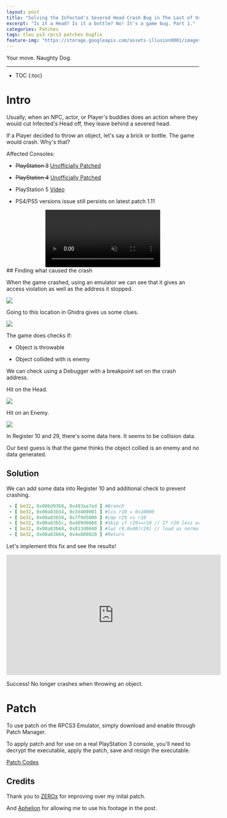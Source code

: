 ```yaml
---
layout: post
title: "Solving the Infected's Severed Head Crash Bug in The Last of Us (PlayStation 3)"
excerpt: "Is it a Head? Is it a bottle? No! It's a game bug. Part 1."
categories: Patches
tags: tlou ps3 rpcs3 patches bugfix
feature-img: "https://storage.googleapis.com/assets-illusion0001/images/t1r-ps4-head-crash/t1r-head-banner.png"
---
```


Your move. Naughty Dog.

***

* TOC
{:toc}

# Intro

Usually, when an NPC, actor, or Player's buddies does an action where they would cut Infected's Head off, they leave behind a severed head. 

If a Player decided to throw an object, let's say a brick or bottle. The game would crash. Why's that?

Affected Consoles:

- ~~PlayStation 3~~ [Unofficially Patched](https://illusion0001.github.io/patches/2021/02/15/t1-head-crash-bug-fix/)

- ~~PlayStation 4~~ [Unofficially Patched](https://illusion0001.github.io/patches/2021/02/16/t1r-head-crash-bug-fix/)

- PlayStation 5 [Video](https://youtu.be/HQ7oOmx4mmg?t=127)

- PS4/PS5 versions issue still persists on latest patch 1.11
<div align="center" class="video-container">
<video controls autoplay muted >
  <source src="https://storage.googleapis.com/assets-illusion0001/images/t1-ps3-head-crash/t1-head-crash-before.mp4" type="video/mp4">
</video>
</div>
## Finding what caused the crash

When the game crashed, using an emulator we can see that it gives an access violation as well as the address it stopped.

![](https://storage.googleapis.com/assets-illusion0001/images/t1-ps3-head-crash/t1-head-acess-violation.png)

Going to this location in Ghidra gives us some clues.

![](https://storage.googleapis.com/assets-illusion0001/images/t1-ps3-head-crash/ghidra-head-crash-hint.png)

The game does checks if: 

- Object is throwable

- Object collided with is enemy

We can check using a Debugger with a breakpoint set on the crash address.

Hit on the Head.

![](https://storage.googleapis.com/assets-illusion0001/images/t1-ps3-head-crash/t1-head-debug0.png)

Hit on an Enemy.

![](https://storage.googleapis.com/assets-illusion0001/images/t1-ps3-head-crash/t1-head-debug-spu-data.png)

In Register 10 and 29, there's some data here. It seems to be collision data.

Our best guess is that the game thinks the object collied is an enemy and no data generated.

## Solution

We can add some data into Register 10 and additional check to prevent crashing.

```yml
 - [ be32, 0x006d9368, 0x483aa7ed ] #Branch
 - [ be32, 0x00a83b54, 0x3d400001 ] #lis r10 = 0x10000
 - [ be32, 0x00a83b58, 0x7f9d5000 ] #cmp r29 vs r10
 - [ be32, 0x00a83b5c, 0x409d0008 ] #Skip if r29<=r10 // If r29 less or equal to r10 then do nothing
 - [ be32, 0x00a83b60, 0x813d0040 ] #lwz r9,0x40(r29) // load as normal
 - [ be32, 0x00a83b64, 0x4e800020 ] #Return
```

Let's implement this fix and see the results!

<div align="center" class="video-container">
<iframe width="560" height="315" src="https://www.youtube.com/embed/yDHUPHUYr1w?start=17" frameborder="0" allow="accelerometer; autoplay; clipboard-write; encrypted-media; gyroscope; picture-in-picture" allowfullscreen></iframe>
</div>

Success! No longer crashes when throwing an object.

# Patch

To use patch on the RPCS3 Emulator, simply download and enable through Patch Manager.

To apply patch and for use on a real PlayStation 3 console, you'll need to decrypt the executable, apply the patch, save and resign the executable.

<a href="https://github.com/illusion0001/illusion0001.github.io/blob/main/_patches/tlou1.md#infecteds-severed-head-crash-bug-fix" class="button" role="button"><i class='fas fa-download'></i> Patch Codes</a>

## Credits

Thank you to [ZEROx](https://www.youtube.com/user/ZEROx2085) for improving over my inital patch.

And [Aphelion](https://www.youtube.com/c/AphelionGamingTV/) for allowing me to use his footage in the post.
